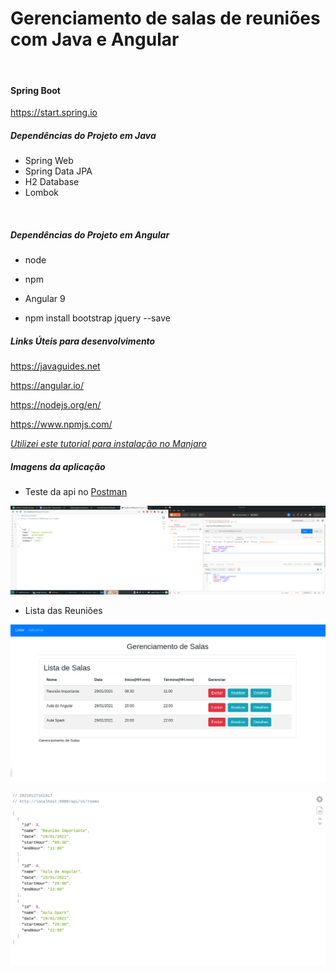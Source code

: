 # Gerenciamento de salas de reuniões com Java e Angular

<br>

#### Spring Boot

https://start.spring.io

##### Dependências do Projeto em Java

- Spring Web 
- Spring Data JPA
- H2 Database
- Lombok

<br>

##### Dependências do Projeto em Angular

- node

- npm

- Angular 9
- npm install bootstrap jquery --save

##### Links Úteis para desenvolvimento

https://javaguides.net

https://angular.io/

https://nodejs.org/en/

https://www.npmjs.com/

[*Utilizei este tutorial para instalação no Manjaro*](https://www.tipscode.com.br/instalando-nodejs-no-manjaro/ )

##### Imagens da aplicação

- Teste da api no [Postman](https://www.postman.com/)

![](/.img/dev1.png)

- Lista das Reuniões

![](/.img/dev2.png)

![](/.img/dev3.png)
